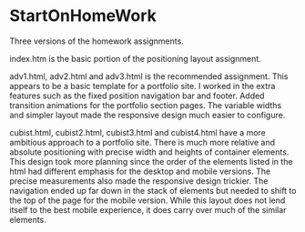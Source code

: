 # StartOnHomeWork

Three versions of the homework assignments.

index.htm is the basic portion of the positioning layout assignment.

adv1.html, adv2.html and adv3.html is the recommended assignment. This appears to be a basic template for a portfolio site. I worked in the extra features such as the fixed position navigation bar and footer. Added transition animations for the portfolio section pages. The variable widths and simpler layout made the responsive design much easier to configure.

cubist.html, cubist2.html, cubist3.html and cubist4.html have a more ambitious approach to a portfolio site. There is much more relative and absolute positioning with precise width and heights of container elements. This design took more planning since the order of the elements listed in the html had different emphasis for the desktop and mobile versions. The precise measurements also made the responsive design trickier. The navigation ended up far down in the stack of elements but needed to shift to the top of the page for the mobile version. While this layout does not lend itself to the best mobile experience, it does carry over much of the similar elements.
